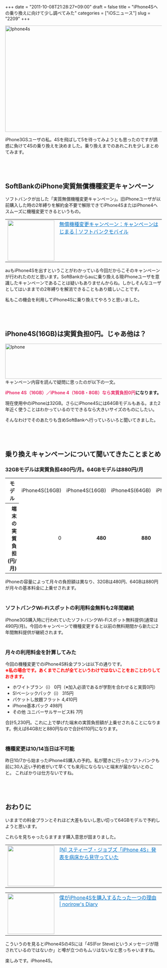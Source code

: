 +++
date = "2011-10-08T21:28:27+09:00"
draft = false
title = "iPhone4Sへの乗り換えに向けて少し調べてみた"
categories = ["iOSニュース"]
slug = "2209"
+++

<img style="display:block; margin-left:auto; margin-right:auto;" src="http://knk-n.com.s3-website-ap-northeast-1.amazonaws.com/images/2011/10/iphone4s.jpg" alt="Iphone4s" title="iphone4s.jpg" border="0" width="600" height="342" />

iPhone3GSユーザの私。4Sを飛ばして5を待ってみようとも思ったのですが誘惑に負けて4Sの乗り換えを決めました。乗り換えまでのあれこれを少しまとめてみます。<!--more--><p style="margin-top: 6em;">
<h2>SoftBankのiPhone実質無償機種変更キャンペーン</h2>
ソフトバンクが出した「実質無償機種変更キャンペーン」。旧iPhoneユーザが以前購入した時の2年縛りを解約金不要で解除できてiPhone4SまたはiPhone4へスムーズに機種変更できるというもの。
<p style="margin-top: 1em;">
<table border="0"><td valign="top" width="150"><a href="http://mb.softbank.jp/mb/special/are_kore_sore/upgrade/" target="_blank"><img border="0" src="http://capture.heartrails.com/150x130/shadow?http://mb.softbank.jp/mb/special/are_kore_sore/upgrade/" alt="" width="150" height="130" /></a></td><td valign="top"><a style="color:#0070C5;" href="http://mb.softbank.jp/mb/special/are_kore_sore/upgrade/" target="_blank">無償機種変更キャンペーン：キャンペーンはじまる | ソフトバンクモバイル</a><a href="http://b.hatena.ne.jp/entry/http://mb.softbank.jp/mb/special/are_kore_sore/upgrade/" target="_blank"><img border="0" src="http://b.hatena.ne.jp/entry/image/http://mb.softbank.jp/mb/special/are_kore_sore/upgrade/" alt="" /></a></td></table>
<p style="margin-top: 1em;">

auもiPhone4Sを出すということがわかっている今回だからこそのキャンペーンが行われたのだと思います。SoftBankからauに乗り換える現iPhoneユーザを意識したキャンペーンであることは疑いもありませんからね。しかしそんなユーザとしてはいままでの2年縛りを解消できることもあり嬉しいことです。
<p style="margin-top: 1em;">
私もこの機会を利用してiPhone4Sに乗り換えてやろうと思いました。
<p style="margin-top: 6em;">
<h2>iPhone4S(16GB)は実質負担0円。じゃあ他は？</h2>

<img style="display:block; margin-left:auto; margin-right:auto;" src="http://knk-n.com.s3-website-ap-northeast-1.amazonaws.com/images/2011/10/iphone.jpg" alt="Iphone" title="iphone.jpg" border="0" width="600" height="113" />
キャンペーン内容を読んで疑問に思ったのが以下の一文。
<p style="margin-top: 1em;">
<strong><a style="color:#E9306B;">iPhone 4S（16GB）／iPhone 4（16GB・8GB）なら実質負担0円</a>になります。</strong>
<p style="margin-top: 1em;">
現在使用中のiPhoneは32GB。さらにiPhone4Sには64GBモデルもある。また2年近く使うことはわかっているのでできるなら大きいサイズのものにしたい。

そんなわけでそのあたりも含めSoftBankへ行っていろいろと聞いてきました。
<p style="margin-top: 6em;">
<h2>乗り換えキャンペーンについて聞いてきたことまとめ</h2>
<h3>32GBモデルは実質負担480円/月。64GBモデルは880円/月</h3>
   <table>
    <tr bgcolor="#FFFFFF"><th>モデル</th><td>iPhone4S(16GB)</td><td>iPhone4S(16GB)</td><td>iPhone4S(64GB)</td><td>iPhone4(8GB)</td></tr>
    <tr bgcolor="#FFFFFF" align="right"><th>端末の実質負担 (円/月)</th><td>0</td><td><strong>480</strong></td><td><strong>880</strong></td><td>0</td></tr>
   </table>
iPhoneの容量によって月々の負担額は異なり、32GBは480円、64GBは880円が月々の基本料金に上乗せされます。
<p style="margin-top: 3em;">
<h3>ソフトバンクWi-Fiスポットの利用料金無料も2年間継続</h3>
iPhone3GS購入時に行われていたソフトバンクWi-Fiスポット無料提供(通常は490円/月)。今回のキャンペーンで機種変更すると以前の無料期間から新たに2年間無料提供が継続されます。
<p style="margin-top: 3em;">
<h3>月々の利用料金を計算してみた</h3>
今回の機種変更でのiPhone4S料金プランは以下の通りです。
<div style="color:red;"><strong>※私の場合です。あくまでこれが全てというわけではないことをおことわりしておきます。</strong></div>
<p style="margin-top: 1em;">
<ul>
<li>ホワイトプラン（i）			0円（※加入必須であるが学割を合わせると実質0円）</li>
<li>S!ベーシックパック（i）		315円</li>
<li>パケットし放題フラット			4,410円</li>
<li>iPhone基本パック				498円</li>
<li>その他 ユニバーサルサービス料 	7円</li>
</ul>
合計5,230円。これに上で挙げた端末の実質負担額が上乗せされることになります。例えば64GBだと880円なので合計6110円になります。
<p style="margin-top: 3em;">
<h3>機種変更は10/14当日は不可能</h3>
昨日10/7から始まったiPhone4S購入の予約。私が聞きに行ったソフトバンクも前に30人近い予約者がいて早くても来月にならないと端末が届かないとのこと。
こればかりは仕方ないですね。
<p style="margin-top: 6em;">
<h2>おわりに</h2>
いままでの料金プランとそれほど大差もないし思い切って64GBモデルで予約しようと思います。
<p style="margin-top: 1em;">
これらを見ちゃったらますます購入意思が固まりました。
<table border="0"><td valign="top" width="150"><a href="http://netafull.net/apple/038775.html" target="_blank"><img border="0" src="http://capture.heartrails.com/150x130/shadow?http://netafull.net/apple/038775.html" alt="" width="150" height="130" /></a></td><td valign="top"><a style="color:#0070C5;" href="http://netafull.net/apple/038775.html" target="_blank">[N] スティーブ・ジョブズ「iPhone 4S」発表を病床から見守っていた</a><a href="http://b.hatena.ne.jp/entry/http://netafull.net/apple/038775.html" target="_blank"><img border="0" src="http://b.hatena.ne.jp/entry/image/http://netafull.net/apple/038775.html" alt="" /></a></td></table>
<p style="margin-top: 1em;">
<table border="0"><td valign="top" width="150"><a href="http://norirow.chips.jp/archives/4999" target="_blank"><img border="0" src="http://capture.heartrails.com/150x130/shadow?http://norirow.chips.jp/archives/4999" alt="" width="150" height="130" /></a></td><td valign="top"><a style="color:#0070C5;" href="http://norirow.chips.jp/archives/4999" target="_blank">僕がiPhone4Sを購入するたった一つの理由 | norirow's Diary</a><a href="http://b.hatena.ne.jp/entry/http://norirow.chips.jp/archives/4999" target="_blank"><img border="0" src="http://b.hatena.ne.jp/entry/image/http://norirow.chips.jp/archives/4999" alt="" /></a></td></table>
<p style="margin-top: 1em;">
こういうのを見るとiPhone4Sの4Sには「4S(For Steve)というメッセージが隠されているのではないか」と噂が立つのもムリはないなと思っちゃいますね。
<p style="margin-top: 1em;">
楽しみです。iPhone4S。
